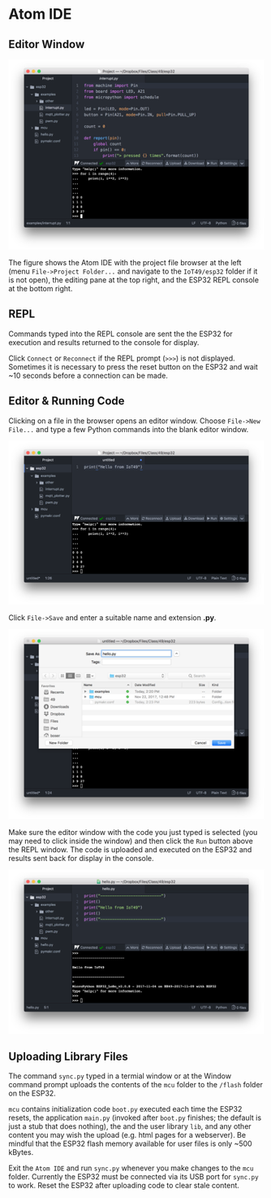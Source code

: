 # Atom IDE

## Editor Window

![Atom IDE](atom_ide.png)

The figure shows the Atom IDE with the project file browser at the left (menu `File->Project Folder...` and navigate to the `IoT49/esp32` folder if it is not open), the editing pane at the top right, and the ESP32 REPL console at the bottom right.

## REPL

Commands typed into the REPL console are sent the the ESP32 for execution and results returned to the console for display.

Click `Connect` or `Reconnect` if the REPL prompt (`>>>`) is not displayed. Sometimes it is necessary to press the reset button on the ESP32 and wait ~10 seconds before a connection can be made.

## Editor & Running Code

Clicking on a file in the browser opens an editor window. Choose `File->New File...` and type a few Python commands into the blank editor window.

![Atom IDE](new_file.png)

Click `File->Save` and enter a suitable name and extension **.py**.

![Atom IDE](save_dialog.png)

Make sure the editor window with the code you just typed is selected (you may need to click inside the window) and then click the `Run` button above the REPL window. The code is uploaded and executed on the ESP32 and results sent back for display in the console.

![Atom IDE](run.png)

## Uploading Library Files

The command `sync.py` typed in a termial window or at the Window command prompt uploads the contents of the `mcu` folder to the `/flash` folder on the ESP32. 

`mcu` contains initialization code `boot.py` executed each time the ESP32 resets, the application `main.py` (invoked after `boot.py` finishes; the default is just a stub that does nothing), the and the user library `lib`, and any other content you may wish the upload (e.g. html pages for a webserver). Be mindful that the ESP32 flash memory available for user files is only ~500 kBytes.

Exit the `Atom IDE` and run `sync.py` whenever you make changes to the `mcu` folder. Currently the ESP32 must be connected via its USB port for `sync.py` to work. Reset the ESP32 after uploading code to clear stale content.